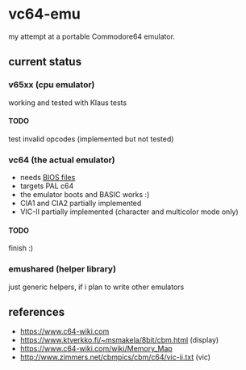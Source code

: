 # vc64-emu
my attempt at a portable Commodore64 emulator.

## current status
### v65xx (cpu emulator)
working and tested with Klaus tests
#### TODO
test invalid opcodes (implemented but not tested)

### vc64 (the actual emulator)
* needs [BIOS files](./bios/README.md)
* targets PAL c64
* the emulator boots and BASIC works :)
* CIA1 and CIA2 partially implemented
* VIC-II partially implemented (character and multicolor mode only) 
#### TODO
finish :)

### emushared (helper library)
just generic helpers, if i plan to write other emulators

## references
* https://www.c64-wiki.com
* https://www.ktverkko.fi/~msmakela/8bit/cbm.html (display)
* https://www.c64-wiki.com/wiki/Memory_Map
* http://www.zimmers.net/cbmpics/cbm/c64/vic-ii.txt (vic)
